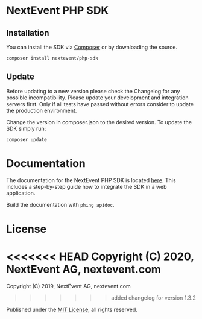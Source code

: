 # NextEvent PHP SDK

## Installation

You can install the SDK via [Composer](https://getcomposer.org) or by downloading the source.

```
composer install nextevent/php-sdk
```

## Update

Before updating to a new version please check the Changelog for any possible incompatibility.
Please update your development and integration servers first. Only if all tests
have passed without errors consider to update the production environment.

Change the version in composer.json to the desired version. To update the SDK simply run:

```
composer update
```


# Documentation

The documentation for the NextEvent PHP SDK is located [here](https://developer.nextevent.com).
This includes a step-by-step guide how to integrate the SDK in a web application.

Build the documentation with `phing apidoc`.

# License

<<<<<<< HEAD
Copyright (C) 2020, NextEvent AG, nextevent.com
=======
Copyright (C) 2019, NextEvent AG, nextevent.com
>>>>>>> added changelog for version 1.3.2

Published under the [MIT License](https://opensource.org/licenses/MIT), all rights reserved.
